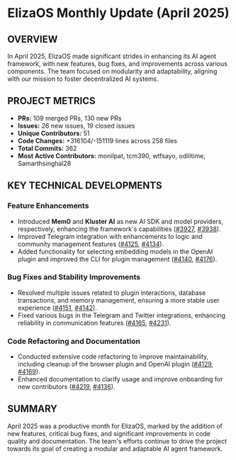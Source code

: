 # ElizaOS Monthly Update (April 2025)

## OVERVIEW 
In April 2025, ElizaOS made significant strides in enhancing its AI agent framework, with new features, bug fixes, and improvements across various components. The team focused on modularity and adaptability, aligning with our mission to foster decentralized AI systems.

## PROJECT METRICS
- **PRs:** 109 merged PRs, 130 new PRs
- **Issues:** 26 new issues, 19 closed issues
- **Unique Contributors:** 51
- **Code Changes:** +316104/-151119 lines across 258 files
- **Total Commits:** 362
- **Most Active Contributors:** monilpat, tcm390, wtfsayo, odilitime, Samarthsinghal28

## KEY TECHNICAL DEVELOPMENTS

### Feature Enhancements
- Introduced **Mem0** and **Kluster AI** as new AI SDK and model providers, respectively, enhancing the framework's capabilities ([#3927](https://github.com/elizaos/eliza/pull/3927), [#3938](https://github.com/elizaos/eliza/pull/3938)).
- Improved Telegram integration with enhancements to logic and community management features ([#4125](https://github.com/elizaos/eliza/pull/4125), [#4134](https://github.com/elizaos/eliza/pull/4134)).
- Added functionality for selecting embedding models in the OpenAI plugin and improved the CLI for plugin management ([#4140](https://github.com/elizaos/eliza/pull/4140), [#4176](https://github.com/elizaos/eliza/pull/4176)).

### Bug Fixes and Stability Improvements
- Resolved multiple issues related to plugin interactions, database transactions, and memory management, ensuring a more stable user experience ([#4151](https://github.com/elizaos/eliza/pull/4151), [#4142](https://github.com/elizaos/eliza/pull/4142)).
- Fixed various bugs in the Telegram and Twitter integrations, enhancing reliability in communication features ([#4165](https://github.com/elizaos/eliza/pull/4165), [#4231](https://github.com/elizaos/eliza/pull/4231)).

### Code Refactoring and Documentation
- Conducted extensive code refactoring to improve maintainability, including cleanup of the browser plugin and OpenAI plugin ([#4129](https://github.com/elizaos/eliza/pull/4129), [#4169](https://github.com/elizaos/eliza/pull/4169)).
- Enhanced documentation to clarify usage and improve onboarding for new contributors ([#4219](https://github.com/elizaos/eliza/pull/4219), [#4136](https://github.com/elizaos/eliza/pull/4136)).

## SUMMARY
April 2025 was a productive month for ElizaOS, marked by the addition of new features, critical bug fixes, and significant improvements in code quality and documentation. The team's efforts continue to drive the project towards its goal of creating a modular and adaptable AI agent framework.
